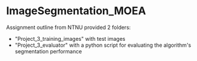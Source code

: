 # ImageSegmentation_MOEA


Assignment outline from NTNU provided 2 folders: 
- "Project_3_training_images" with test images
- "Project_3_evaluator" with a python script for evaluating the algorithm's segmentation performance

